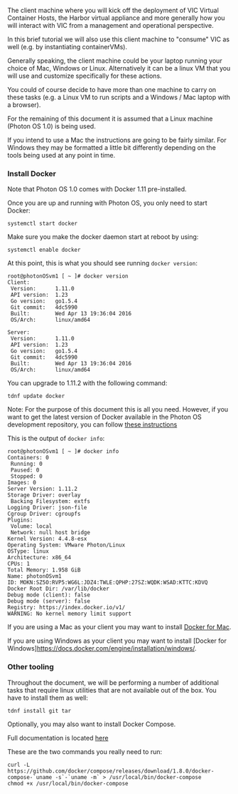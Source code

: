 The client machine where you will kick off the deployment of VIC Virtual Container Hosts, the Harbor virtual appliance and more generally how you will interact with VIC from a management and operational perspective.

In this brief tutorial we will also use this client machine to "consume" VIC as well (e.g. by instantiating containerVMs).

Generally speaking, the client machine could be your laptop running your choice of Mac, Windows or Linux. Alternatively it can be a linux VM that you will use and customize specifically for these actions.

You could of course decide to have more than one machine to carry on these tasks (e.g. a Linux VM to run scripts and a Windows / Mac laptop with a browser).

For the remaining of this document it is assumed that a Linux machine (Photon OS 1.0) is being used.

If you intend to use a Mac the instructions are going to be fairly similar. For Windows they may be formatted a little bit differently depending on the tools being used at any point in time.

### Install Docker

Note that Photon OS 1.0 comes with Docker 1.11 pre-installed.

Once you are up and running with Photon OS, you only need to start Docker:
```
systemctl start docker
```
Make sure you make the docker daemon start at reboot by using:
```
systemctl enable docker
```
At this point, this is what you should see running `docker version`:
```
root@photonOSvm1 [ ~ ]# docker version
Client:
 Version:      1.11.0
 API version:  1.23
 Go version:   go1.5.4
 Git commit:   4dc5990
 Built:        Wed Apr 13 19:36:04 2016
 OS/Arch:      linux/amd64

Server:
 Version:      1.11.0
 API version:  1.23
 Go version:   go1.5.4
 Git commit:   4dc5990
 Built:        Wed Apr 13 19:36:04 2016
 OS/Arch:      linux/amd64
```
You can upgrade to 1.11.2 with the following command:
```
tdnf update docker
```
Note: For the purpose of this document this is all you need. However, if you want to get the latest version of Docker available in the Photon OS development repository, you can follow [these instructions](https://github.com/vmware/photon/wiki/Frequently-Asked-Questions#q-where-can-i-get-the-latest-version-of-a-package)

This is the output of `docker info`:
```
root@photonOSvm1 [ ~ ]# docker info
Containers: 0
 Running: 0
 Paused: 0
 Stopped: 0
Images: 0
Server Version: 1.11.2
Storage Driver: overlay
 Backing Filesystem: extfs
Logging Driver: json-file
Cgroup Driver: cgroupfs
Plugins:
 Volume: local
 Network: null host bridge
Kernel Version: 4.4.8-esx
Operating System: VMware Photon/Linux
OSType: linux
Architecture: x86_64
CPUs: 1
Total Memory: 1.958 GiB
Name: photonOSvm1
ID: MOKN:SZ5O:RVP5:WG6L:JDZ4:TWLE:QPHP:27SZ:WQDK:WSAD:KTTC:KDVQ
Docker Root Dir: /var/lib/docker
Debug mode (client): false
Debug mode (server): false
Registry: https://index.docker.io/v1/
WARNING: No kernel memory limit support
```

If you are using a Mac as your client you may want to install [Docker for Mac](https://docs.docker.com/engine/installation/mac/).

If you are using Windows as your client you may want to install [Docker for Windows]https://docs.docker.com/engine/installation/windows/.


### Other tooling

Throughout the document, we will be performing a number of additional tasks that require linux utilities that are not available out of the box. You have to install them as well:
```
tdnf install git tar
```

Optionally, you may also want to install Docker Compose.

Full documentation is located [here](https://docs.docker.com/compose/install/)

These are the two commands you really need to run:
```
curl -L https://github.com/docker/compose/releases/download/1.8.0/docker-compose-`uname -s`-`uname -m` > /usr/local/bin/docker-compose
chmod +x /usr/local/bin/docker-compose
```
